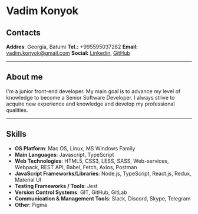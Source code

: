 # Vadim Konyok

## Contacts
**Addres**: Georgia, Batumi
**Tel.:** +995595037282
**Email:** vadim.konyok@gmail.com
**Social:** [Linkedin](https://www.linkedin.com/in/vadim-konyok-a8523a1b2/), [GitHub](https://github.com/vadimkonyok)

----
## About me
I'm a junior front-end developer. My main goal is to advance my level of knowledge to become a Senior Software Developer.
I always strive to acquire new experience and knowledge and develop my professional qualities.

----
## Skills
* **OS Platform**: Mac OS, Linux, MS Windows Family
* **Main Languages**: Javascript, TypeScript
* **Web Technologies**: HTML5, CSS3, LESS, SASS, Web-services, Webpack, REST
API, Babel, Fetch, Axios, Postman
* **JavaScript Frameworks/Libraries**: Node.js, TypeScript, React.js, Redux,
Material UI
* **Testing Frameworks / Tools**: Jest
* **Version Control Systems**: GIT, GitHub, GitLab
* **Communication & Management Tools**: Slack, Discord, Skype, Telegram
* **Other**: Figma


